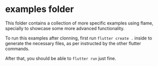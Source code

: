 # examples folder

This folder contains a collection of more specific examples using flame, specially to showcase some more advanced functionality.

To run this examples after clonning, first run `flutter create .` inside to generate the necessary files, as per instructed by the other flutter commands.

After that, you should be able to `flutter run` just fine.
